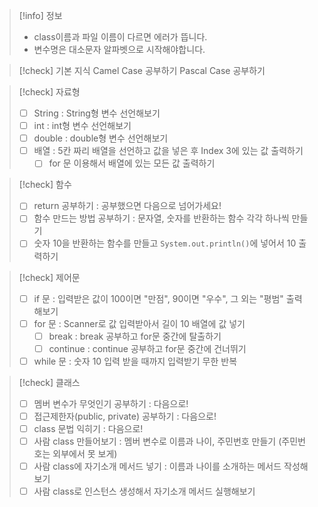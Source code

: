 >[!info] 정보
>* class이름과 파일 이름이 다르면 에러가 뜹니다.
>* 변수명은 대소문자 알파벳으로 시작해야합니다.

>[!check] 기본 지식
>Camel Case 공부하기
>Pascal Case 공부하기

>[!check] 자료형
>- [ ] String : String형 변수 선언해보기
>- [ ] int : int형 변수 선언해보기
>- [ ] double : double형 변수 선언해보기
>- [ ] 배열 : 5칸 짜리 배열을 선언하고 값을 넣은 후 Index 3에 있는 값 출력하기
>	- [ ] for 문 이용해서 배열에 있는 모든 값 출력하기

>[!check] 함수
>- [ ] return 공부하기 : 공부했으면 다음으로 넘어가세요!
>- [ ] 함수 만드는 방법 공부하기 : 문자열, 숫자를 반환하는 함수 각각 하나씩 만들기
>- [ ] 숫자 10을 반환하는 함수를 만들고 `System.out.println()`에 넣어서 10 출력하기

>[!check] 제어문
>- [ ] if 문 : 입력받은 값이 100이면 "만점", 90이면 "우수", 그 외는 "평범" 출력해보기
>- [ ] for 문 : Scanner로 값 입력받아서 길이 10 배열에 값 넣기
>	- [ ] break : break 공부하고 for문 중간에 탈출하기
>	- [ ] continue : continue 공부하고 for문 중간에 건너뛰기
>- [ ] while 문 : 숫자 10 입력 받을 때까지 입력받기 무한 반복

>[!check] 클래스
>- [ ] 멤버 변수가 무엇인기 공부하기 : 다음으로!
>- [ ] 접근제한자(public, private) 공부하기 : 다음으로!
>- [ ] class 문법 익히기 : 다음으로!
>- [ ] 사람 class 만들어보기 : 멤버 변수로 이름과 나이, 주민번호 만들기 (주민번호는 외부에서 못 보게)
>- [ ] 사람 class에 자기소개 메서드 넣기 : 이름과 나이를 소개하는 메서드 작성해보기
>- [ ] 사람 class로 인스턴스 생성해서 자기소개 메서드 실행해보기
